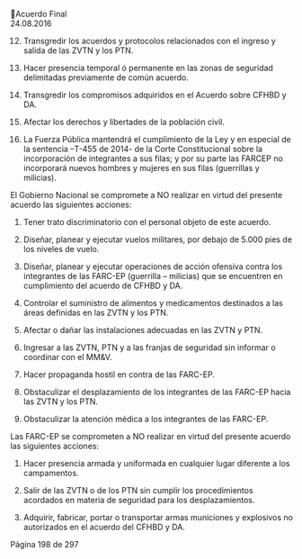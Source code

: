 Acuerdo Final  
24.08.2016 
 
12. Transgredir los acuerdos y protocolos relacionados con el ingreso y salida de las ZVTN y los PTN. 
 
13. Hacer  presencia  temporal  ó  permanente  en  las  zonas  de  seguridad  delimitadas  previamente  de 
común acuerdo.   
 
14. Transgredir los compromisos adquiridos en el Acuerdo sobre CFHBD y DA. 
 
15. Afectar los derechos y libertades de la población civil.  
 
16. La Fuerza Pública mantendrá el cumplimiento de la Ley y en especial de la sentencia –T-455 de 2014- 
de la Corte Constitucional sobre la incorporación de integrantes a sus filas; y por su parte las FARCEP no incorporará nuevos hombres y mujeres en sus filas (guerrillas y milicias).   
 
El  Gobierno  Nacional  se  compromete  a  NO  realizar  en  virtud  del  presente  acuerdo  las  siguientes 
acciones: 
 
1. Tener trato discriminatorio con el personal objeto de este acuerdo. 
 
2. Diseñar, planear y ejecutar vuelos militares, por debajo de 5.000 pies de los niveles de vuelo. 
 
3. Diseñar,  planear  y  ejecutar  operaciones  de  acción  ofensiva  contra  los  integrantes  de  las  FARC-EP 
(guerrilla – milicias) que se encuentren en cumplimiento del acuerdo de CFHBD y DA. 
 
4. Controlar el suministro de alimentos y medicamentos destinados a las áreas definidas en las ZVTN y 
los PTN.  
 
5. Afectar o dañar las instalaciones adecuadas en las ZVTN y PTN.  
 
6. Ingresar a las ZVTN, PTN y a las franjas de seguridad sin informar o coordinar con el MM&V.  
 
7. Hacer propaganda hostil en contra de las FARC-EP. 
 
8. Obstaculizar el desplazamiento de los integrantes de las FARC-EP hacia las ZVTN y los PTN. 
 
9. Obstaculizar la atención médica a los integrantes de las FARC-EP. 
 
Las FARC-EP se comprometen a NO realizar en virtud del presente acuerdo las siguientes acciones: 
 
1. Hacer presencia armada y uniformada en cualquier lugar diferente a los campamentos.  
 
2. Salir de las ZVTN o de los PTN sin cumplir los procedimientos acordados en materia de seguridad para 
los desplazamientos. 
 
3. Adquirir, fabricar, portar o transportar armas municiones y explosivos no autorizados en el acuerdo 
del CFHBD y DA. 
 
Página 198 de 297 
 

